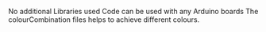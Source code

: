 No additional Libraries used
Code can be used with any Arduino boards
The colourCombination files helps to achieve different colours.
